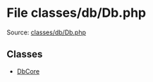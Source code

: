 File classes/db/Db.php
=========

Source: [classes/db/Db.php](https://github.com/PrestaShop/PrestaShop/blob/1.5.0.5/classes/db/Db.php)


Classes
-------

* [DbCore](class.DbCore.md)

